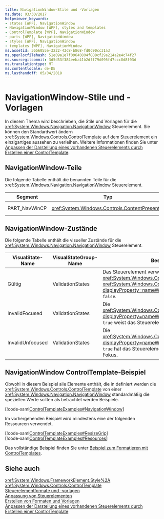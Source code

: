 ```yaml
---
title: NavigationWindow-Stile und -Vorlagen
ms.date: 03/30/2017
helpviewer_keywords:
- states [WPF], NavigationWindow
- NavigationWindow [WPF], styles and templates
- ControlTemplate [WPF], NavigationWindow
- parts [WPF], NavigationWindow
- styles [WPF], NavigationWindow
- templates [WPF], NavigationWindow
ms.assetid: 3656055e-3222-43c8-b868-fd0c90cc31a3
ms.openlocfilehash: 51e09a1e7f09640804f888cf29a214a2e4c74f27
ms.sourcegitcommit: 3d5d33f384eeba41b2dff79d096f47ccc8d8f03d
ms.translationtype: MT
ms.contentlocale: de-DE
ms.lasthandoff: 05/04/2018
---
```

# <a name="navigationwindow-styles-and-templates"></a>NavigationWindow-Stile und -Vorlagen
In diesem Thema wird beschrieben, die Stile und Vorlagen für die <xref:System.Windows.Navigation.NavigationWindow> Steuerelement. Sie können den Standardwert ändern <xref:System.Windows.Controls.ControlTemplate> auf dem Steuerelement ein einzigartiges aussehen zu verleihen. Weitere Informationen finden Sie unter [Anpassen der Darstellung eines vorhandenen Steuerelements durch Erstellen einer ControlTemplate](../../../../docs/framework/wpf/controls/customizing-the-appearance-of-an-existing-control.md).  
  
## <a name="navigationwindow-parts"></a>NavigationWindow-Teile  
 Die folgende Tabelle enthält die benannten Teile für die <xref:System.Windows.Navigation.NavigationWindow> Steuerelement.  
  
|Segment|Typ|Beschreibung|  
|-|-|-|  
|PART_NavWinCP|<xref:System.Windows.Controls.ContentPresenter>|Der Bereich für den Inhalt.|  
  
## <a name="navigationwindow-states"></a>NavigationWindow-Zustände  
 Die folgende Tabelle enthält die visueller Zustände für die <xref:System.Windows.Navigation.NavigationWindow> Steuerelement.  
  
|VisualState-Name|VisualStateGroup-Name|Beschreibung|  
|-|-|-|  
|Gültig|ValidationStates|Das Steuerelement verwendet die <xref:System.Windows.Controls.Validation> Klasse und die <xref:System.Windows.Controls.Validation.HasError%2A?displayProperty=nameWithType> angefügte Eigenschaft `false`.|  
|InvalidFocused|ValidationStates|Die <xref:System.Windows.Controls.Validation.HasError%2A?displayProperty=nameWithType> angefügte Eigenschaft `true` weist das Steuerelement den Fokus hat.|  
|InvalidUnfocused|ValidationStates|Die <xref:System.Windows.Controls.Validation.HasError%2A?displayProperty=nameWithType> angefügte Eigenschaft `true` hat das Steuerelement verfügt nicht über den Fokus.|  
  
## <a name="navigationwindow-controltemplate-example"></a>NavigationWindow ControlTemplate-Beispiel  
 Obwohl in diesem Beispiel alle Elemente enthält, die in definiert werden die <xref:System.Windows.Controls.ControlTemplate> von einer <xref:System.Windows.Navigation.NavigationWindow> standardmäßig die speziellen Werte sollten als betrachtet werden Beispiele.  
  
 [!code-xaml[ControlTemplateExamples#NavigationWindow](../../../../samples/snippets/csharp/VS_Snippets_Wpf/ControlTemplateExamples/CS/resources/navigationwindow.xaml#navigationwindow)]  
  
 Im vorhergehenden Beispiel wird mindestens eine der folgenden Ressourcen verwendet.  
  
 [!code-xaml[ControlTemplateExamples#ResizeGrip](../../../../samples/snippets/csharp/VS_Snippets_Wpf/ControlTemplateExamples/CS/resources/resizegrip.xaml#resizegrip)]  
[!code-xaml[ControlTemplateExamples#Resources](../../../../samples/snippets/csharp/VS_Snippets_Wpf/ControlTemplateExamples/CS/resources/shared.xaml#resources)]  
  
 Das vollständige Beispiel finden Sie unter [Beispiel zum Formatieren mit ControlTemplates](http://go.microsoft.com/fwlink/?LinkID=160041).  
  
## <a name="see-also"></a>Siehe auch  
 <xref:System.Windows.FrameworkElement.Style%2A>  
 <xref:System.Windows.Controls.ControlTemplate>  
 [Steuerelementformate und -vorlagen](../../../../docs/framework/wpf/controls/control-styles-and-templates.md)  
 [Anpassung von Steuerelementen](../../../../docs/framework/wpf/controls/control-customization.md)  
 [Erstellen von Formaten und Vorlagen](../../../../docs/framework/wpf/controls/styling-and-templating.md)  
 [Anpassen der Darstellung eines vorhandenen Steuerelements durch Erstellen einer ControlTemplate](../../../../docs/framework/wpf/controls/customizing-the-appearance-of-an-existing-control.md)
